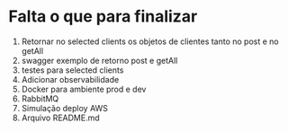 # Falta o que para finalizar

1. Retornar no selected clients os objetos de clientes tanto no post e no getAll
2. swagger exemplo de retorno post e getAll
3. testes para selected clients
4. Adicionar observabilidade
5. Docker para ambiente prod e dev
6. RabbitMQ
7. Simulação deploy AWS
8. Arquivo README.md